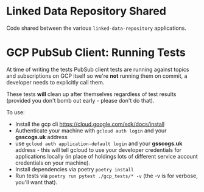 # Linked Data Repository Shared

Code shared between the various `linked-data-repository` applications.

# GCP PubSub Client: Running Tests

At time of writing the tests PubSub client tests are running against topics and subscriptions on GCP itself so we're **not** running them on commit, a developer needs to explicitly call them.

These tests **will** clean up after themselves regardless of test results (provided you don't bomb out early - please don't do that).

To use:

* Install the gcp cli https://cloud.google.com/sdk/docs/install
* Authenticate your machine with `gcloud auth login` and your **gsscogs.uk** address
* use `gcloud auth application-default login` and your **gsscogs.uk** address - this will tell gcloud to use your developer credentials for applications locally (in place of holdings lots of different service account credentials on your machine).
* Install dependencies via poetry `poetry install`
* Run tests via `poetry run pytest ./gcp_tests/* -v` (the -v is for verbose, you'll want that).

